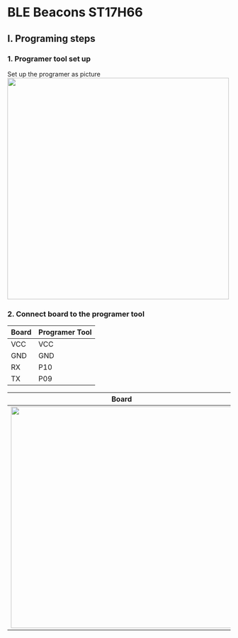 # BLE Beacons ST17H66

## I. Programing steps

### 1. Programer tool set up
Set up the programer as picture
<img src="https://github.com/ThuanLeUte/ble-beacons-st17h66_fw/blob/main/documents/03_Pictures/programer_tool.PNG" width="500">
### 2. Connect board to the programer tool
| Board      | Programer Tool |
|------------|-------------   |
| VCC        | VCC            |
| GND        | GND            |
| RX         | P10            |
| TX         | P09            |

| Board                         | Programer Tool      |
|------------                   |-------------|
| <img src="https://github.com/ThuanLeUte/ble-beacons-st17h66_fw/blob/main/documents/03_Pictures/board.PNG" width="500">  | <img src="https://github.com/ThuanLeUte/ble-beacons-st17h66_fw/blob/main/documents/03_Pictures/programer_connect.PNG"  width="500"> |
